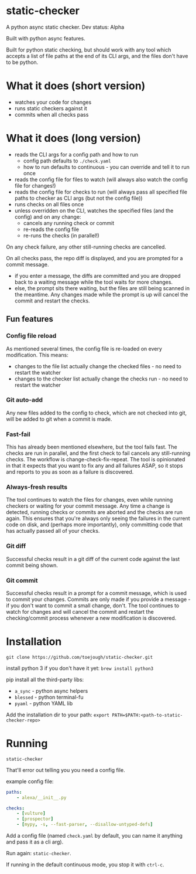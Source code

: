 # static-checker
A python async static checker.  Dev status: Alpha

Built with python async features.

Built for python static checking, but should work with any tool which accepts a list of file paths at the end of its CLI args, and the files don't have to be python.

# What it does (short version)

* watches your code for changes
* runs static checkers against it
* commits when all checks pass

# What it does (long version)

* reads the CLI args for a config path and how to run
  * config path defaults to `./check.yaml`
  * how to run defaults to continuous - you can override and tell it to run once
* reads the config file for files to watch (will always also watch the config file for changes!)
* reads the config file for checks to run (will always pass all specified file paths to checker as CLI args (but not the config file))
* runs checks on all files once
* unless overridden on the CLI, watches the specified files (and the config) and on any change:
  * cancels any running check or commit
  * re-reads the config file
  * re-runs the checks (in parallel!)

On any check failure, any other still-running checks are cancelled.

On all checks pass, the repo diff is displayed, and you are prompted for a commit message.
* if you enter a message, the diffs are committed and you are dropped back to a waiting message while the tool waits for more changes.
* else, the prompt sits there waiting, but the files are still being scanned in the meantime.  Any changes made while the prompt is up will cancel the commit and restart the checks.

## Fun features
### Config file reload
As mentioned several times, the config file is re-loaded on every modification.  This means:
* changes to the file list actually change the checked files - no need to restart the watcher
* changes to the checker list actually change the checks run - no need to restart the watcher

### Git auto-add
Any new files added to the config to check, which are not checked into git, will be added to git when a commit is made.

### Fast-fail
This has already been mentioned elsewhere, but the tool fails fast.  The checks are run in parallel, and the first check to fail cancels any still-running checks.  The workflow is change-check-fix-repeat.  The tool is opinionated in that it expects that you want to fix any and all failures ASAP, so it stops and reports to you as soon as a failure is discovered.

### Always-fresh results
The tool continues to watch the files for changes, even while running checkers or waiting for your commit message.  Any time a change is detected, running checks or commits are aborted and the checks are run again.  This ensures that you're always only seeing the failures in the current code on disk, and (perhaps more importantly), only committing code that has actually passed all of your checks.

### Git diff
Successful checks result in a git diff of the current code against the last commit being shown.

### Git commit
Successful checks result in a prompt for a commit message, which is used to commit your changes.  Commits are only made if you provide a message - if you don't want to commit a small change, don't.  The tool continues to watch for changes and will cancel the commit and restart the checking/commit process whenever a new modification is discovered.


# Installation
`git clone https://github.com/toejough/static-checker.git`

install python 3 if you don't have it yet:
`brew install python3`

pip install all the third-party libs:

* `a_sync` - python async helpers
* `blessed` - python terminal-fu
* `pyaml` - python YAML lib

Add the installation dir to your path:
`export PATH=$PATH:<path-to-static-checker-repo>`

# Running
`static-checker`

That'll error out telling you you need a config file.

example config file:
```yaml
paths:
    - alexa/__init__.py

checks:
    - [vulture]
    - [prospector]
    - [mypy, -s, --fast-parser, --disallow-untyped-defs]
```

Add a config file (named `check.yaml` by default, you can name it anything and pass it as a cli arg).

Run again: `static-checker`.

If running in the default continuous mode, you stop it with `ctrl-c`.
